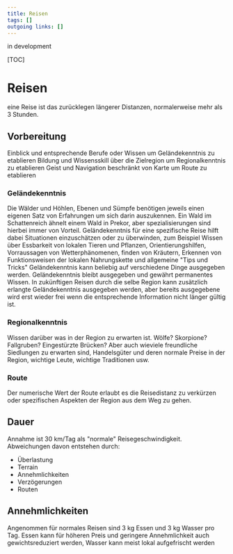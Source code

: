 ```yaml
---
title: Reisen  
tags: []
outgoing links: []  
---
```

in development

[TOC]

# Reisen
eine Reise ist das zurücklegen längerer Distanzen, normalerweise mehr als 3 Stunden.

## Vorbereitung
Einblick und entsprechende Berufe oder Wissen um Geländekenntnis zu etablieren
Bildung und Wissensskill über die Zielregion um Regionalkenntnis zu etablieren
Geist und Navigation beschränkt von Karte um Route zu etablieren

### Geländekenntnis
Die Wälder und Höhlen, Ebenen und Sümpfe benötigen jeweils einen eigenen Satz von Erfahrungen um sich darin auszukennen. Ein Wald im Schattenreich ähnelt einem Wald in Prekor, aber spezialisierungen sind hierbei immer von Vorteil.
Geländekenntnis für eine spezifische Reise hilft dabei Situationen einzuschätzen oder zu überwinden, zum Beispiel Wissen über Essbarkeit von lokalen Tieren und Pflanzen, Orientierungshilfen, Vorraussagen von Wetterphänomenen, finden von Kräutern, Erkennen von Funktionsweisen der lokalen Nahrungskette und allgemeine "Tips und Tricks"
Geländekenntnis kann beliebig auf verschiedene Dinge ausgegeben werden. Geländekenntnis bleibt ausgegeben und gewährt permanentes Wissen. In zukünftigen Reisen durch die selbe Region kann zusätzlich erlangte Geländekenntnis ausgegeben werden, aber bereits ausgegebene wird erst wieder frei wenn die entsprechende Information nicht länger gültig ist.

### Regionalkenntnis
Wissen darüber was in der Region zu erwarten ist. Wölfe? Skorpione? Fallgruben? Eingestürzte Brücken? Aber auch wieviele freundliche Siedlungen zu erwarten sind, Handelsgüter und deren normale Preise in der Region, wichtige Leute, wichtige Traditionen usw.

### Route
Der numerische Wert der Route erlaubt es die Reisedistanz zu verkürzen oder spezifischen Aspekten der Region aus dem Weg zu gehen.

## Dauer
Annahme ist 30 km/Tag als "normale" Reisegeschwindigkeit. Abweichungen davon entstehen durch:

* Überlastung
* Terrain
* Annehmlichkeiten
* Verzögerungen
* Routen

## Annehmlichkeiten
Angenommen für normales Reisen sind 3 kg Essen und 3 kg Wasser pro Tag.
Essen kann für höheren Preis und geringere Annehmlichkeit auch gewichtsreduziert werden, Wasser kann meist lokal aufgefrischt werden
